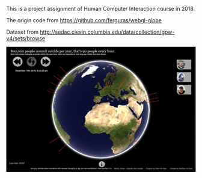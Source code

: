 This is a project assignment of Human Computer Interaction course in 2018.  

The origin code from <https://github.com/ferguras/webgl-globe>  

Dataset from <http://sedac.ciesin.columbia.edu/data/collection/gpw-v4/sets/browse>

![MacDown Screenshot](https://github.com/ZhaoNeil/HCI-project/blob/master/effect.png)

